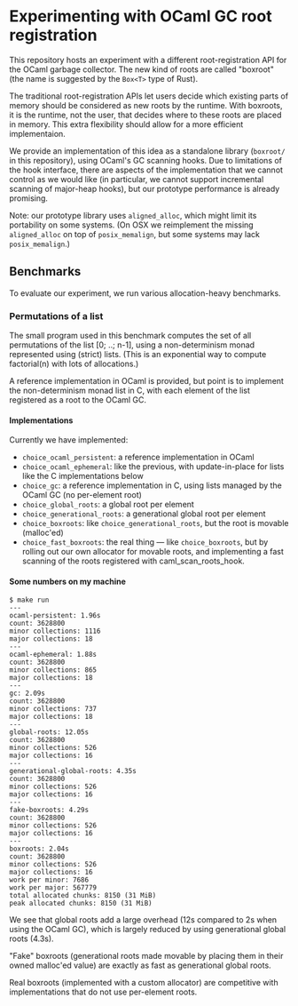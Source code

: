 # Experimenting with OCaml GC root registration

This repository hosts an experiment with a different root-registration
API for the OCaml garbage collector. The new kind of roots are called
"boxroot" (the name is suggested by the `Box<T>` type of Rust).

The traditional root-registration APIs let users decide which existing
parts of memory should be considered as new roots by the runtime. With
boxroots, it is the runtime, not the user, that decides where to these
roots are placed in memory. This extra flexibility should allow for
a more efficient implementaion.

We provide an implementation of this idea as a standalone library
(`boxroot/` in this repository), using OCaml's GC scanning hooks. Due
to limitations of the hook interface, there are aspects of the
implementation that we cannot control as we would like (in particular,
we cannot support incremental scanning of major-heap hooks), but our
prototype performance is already promising.


Note: our prototype library uses `aligned_alloc`, which might limit
its portability on some systems. (On OSX we reimplement the missing
`aligned_alloc` on top of `posix_memalign`, but some systems may lack
`posix_memalign`.)

## Benchmarks

To evaluate our experiment, we run various allocation-heavy
benchmarks.

### Permutations of a list

The small program used in this benchmark computes the set of all
permutations of the list [0; ..; n-1], using a non-determinism monad
represented using (strict) lists. (This is an exponential way to
compute factorial(n) with lots of allocations.)

A reference implementation in OCaml is provided, but point is to
implement the non-determinism monad list in C, with each element of
the list registered as a root to the OCaml GC.

#### Implementations

Currently we have implemented:
- `choice_ocaml_persistent`: a reference implementation in OCaml
- `choice_ocaml_ephemeral`: like the previous, with update-in-place
  for lists like the C implementations below
- `choice_gc`: a reference implementation in C,
  using lists managed by the OCaml GC (no per-element root)
- `choice_global_roots`: a global root per element
- `choice_generational_roots`: a generational global root per element
- `choice_boxroots`: like `choice_generational_roots`, but the root is
  movable (malloc'ed)
- `choice_fast_boxroots`: the real thing — like `choice_boxroots`, but
  by rolling out our own allocator for movable roots, and implementing
  a fast scanning of the roots registered with caml_scan_roots_hook.

#### Some numbers on my machine

```
$ make run
---
ocaml-persistent: 1.96s
count: 3628800
minor collections: 1116
major collections: 18
---
ocaml-ephemeral: 1.88s
count: 3628800
minor collections: 865
major collections: 18
---
gc: 2.09s
count: 3628800
minor collections: 737
major collections: 18
---
global-roots: 12.05s
count: 3628800
minor collections: 526
major collections: 16
---
generational-global-roots: 4.35s
count: 3628800
minor collections: 526
major collections: 16
---
fake-boxroots: 4.29s
count: 3628800
minor collections: 526
major collections: 16
---
boxroots: 2.04s
count: 3628800
minor collections: 526
major collections: 16
work per minor: 7686
work per major: 567779
total allocated chunks: 8150 (31 MiB)
peak allocated chunks: 8150 (31 MiB)
```

We see that global roots add a large overhead (12s compared to 2s when
using the OCaml GC), which is largely reduced by using generational
global roots (4.3s).

"Fake" boxroots (generational roots made movable by placing them in
their owned malloc'ed value) are exactly as fast as generational
global roots.

Real boxroots (implemented with a custom allocator) are competitive
with implementations that do not use per-element roots.
